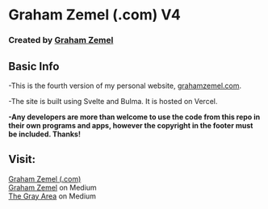 # Graham Zemel (.com) V4

### Created by [Graham Zemel](https://github.com/grahamzemel/)

## Basic Info

-This is the fourth version of my personal website, [grahamzemel.com](https://grahamzemel.com/).

-The site is built using Svelte and Bulma. It is hosted on Vercel.

**-Any developers are more than welcome to use the code from this repo in their own programs and apps, however the copyright in the footer must be included. Thanks!**

## Visit:

[Graham Zemel (.com)](https://grahamzemel.com/)  
[Graham Zemel](https://blog.grahamzemel.com) on Medium  
[The Gray Area](https://medium.com/the-gray-area) on Medium
